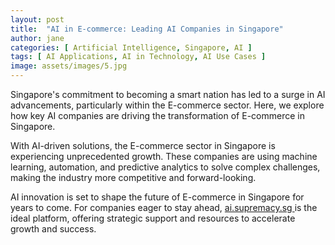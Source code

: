```yaml
---
layout: post
title:  "AI in E-commerce: Leading AI Companies in Singapore"
author: jane
categories: [ Artificial Intelligence, Singapore, AI ]
tags: [ AI Applications, AI in Technology, AI Use Cases ]
image: assets/images/5.jpg
---
```


Singapore's commitment to becoming a smart nation has led to a surge in AI advancements, particularly within the E-commerce sector. Here, we explore how key AI companies are driving the transformation of E-commerce in Singapore.

With AI-driven solutions, the E-commerce sector in Singapore is experiencing unprecedented growth. These companies are using machine learning, automation, and predictive analytics to solve complex challenges, making the industry more competitive and forward-looking.

AI innovation is set to shape the future of E-commerce in Singapore for years to come. For companies eager to stay ahead, <a href="https://ai.supremacy.sg" target="_blank"> ai.supremacy.sg </a> is the ideal platform, offering strategic support and resources to accelerate growth and success.
